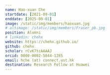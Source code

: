 ```yaml
---
name: Hao-xuan Che
startdate: [2021-09-01]
enddate: [2025-09-01]
image: /static/img/members/haoxuan.jpg
# altimage: /static/img/members/Fraser_pb.jpg
position: Alumni
# linkedin: chehx
website: https://chehx.github.io/
github: chehx
scholar: rCvK7tcAAAAJ
orcid: 0000-0002-5844-1285
email: hche (at) connect.ust.hk
destination: Research Fellow at Huawei
---
```

